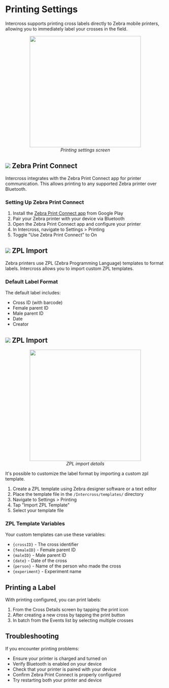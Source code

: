 <link rel="stylesheet" type="text/css" href="_styles/styles.css">

# Printing Settings

Intercross supports printing cross labels directly to Zebra mobile printers, allowing you to immediately label your crosses in the field.

<figure align="center" class="image">
<img src="_static/images/settings/printing_settings.png" width="350px">
<figcaption><i>Printing settings screen</i></figcaption>
</figure>

## <img class="icon" src="_static/icons/printer.png"> Zebra Print Connect

Intercross integrates with the Zebra Print Connect app for printer communication. This allows printing to any supported Zebra printer over Bluetooth.

### Setting Up Zebra Print Connect

1. Install the [Zebra Print Connect app](https://play.google.com/store/apps/details?id=com.zebra.printconnect) from Google Play
2. Pair your Zebra printer with your device via Bluetooth
3. Open the Zebra Print Connect app and configure your printer
4. In Intercross, navigate to Settings > Printing
5. Toggle "Use Zebra Print Connect" to On

## <img class="icon" src="_static/icons/import.png"> ZPL Import

Zebra printers use ZPL (Zebra Programming Language) templates to format labels. Intercross allows you to import custom ZPL templates.

### Default Label Format

The default label includes:
- Cross ID (with barcode)
- Female parent ID
- Male parent ID
- Date
- Creator

## <img class="icon" src="_static/icons/import.png"> ZPL Import

<figure align="center" class="image">
<img src="_static/images/settings/printing_import_zpl.png" width="350px">
<figcaption><i>ZPL import details</i></figcaption>
</figure>

It's possible to customize the label format by importing a custom zpl template.

1. Create a ZPL template using Zebra designer software or a text editor
2. Place the template file in the `/Intercross/templates/` directory
3. Navigate to Settings > Printing
4. Tap "Import ZPL Template"
5. Select your template file

### ZPL Template Variables

Your custom templates can use these variables:
- `{crossID}` - The cross identifier
- `{femaleID}` - Female parent ID
- `{maleID}` - Male parent ID
- `{date}` - Date of the cross
- `{person}` - Name of the person who made the cross
- `{experiment}` - Experiment name

## Printing a Label

With printing configured, you can print labels:
1. From the Cross Details screen by tapping the print icon
2. After creating a new cross by tapping the print button
3. In batch from the Events list by selecting multiple crosses

## Troubleshooting

If you encounter printing problems:
- Ensure your printer is charged and turned on
- Verify Bluetooth is enabled on your device
- Check that your printer is paired with your device
- Confirm Zebra Print Connect is properly configured
- Try restarting both your printer and device